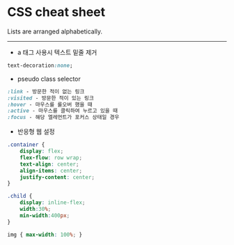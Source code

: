 # CSS cheat sheet
Lists are arranged alphabetically.

---

- a 태그 사용시 텍스트 밑줄 제거
```css
text-decoration:none;
```

- pseudo class selector
```css
:link - 방문한 적이 없는 링크
:visited - 방문한 적이 있는 링크
:hover - 마우스를 롤오버 했을 때 
:active - 마우스를 클릭하여 누르고 있을 때
:focus - 해당 엘레먼트가 포커스 상태일 경우
```

- 반응형 웹 설정
```css
.container {
    display: flex;
    flex-flow: row wrap;
    text-align: center;
    align-items: center;
    justify-content: center;
}

.child {
    display: inline-flex;
    width:30%;
    min-width:400px;
}

img { max-width: 100%; }
```